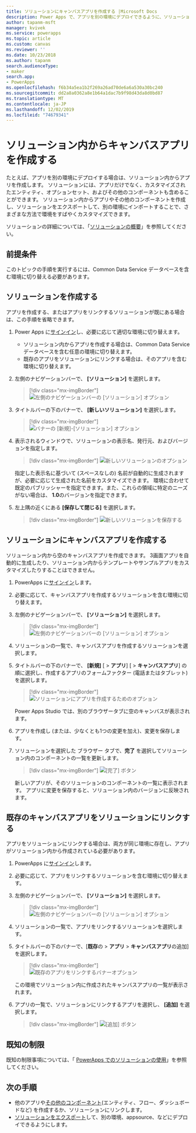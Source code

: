 ```yaml
---
title: ソリューションにキャンバスアプリを作成する |Microsoft Docs
description: Power Apps で、アプリを別の環境にデプロイできるように、ソリューションにキャンバスアプリを作成します。
author: tapanm-msft
manager: kvivek
ms.service: powerapps
ms.topic: article
ms.custom: canvas
ms.reviewer: ''
ms.date: 10/23/2018
ms.author: tapanm
search.audienceType:
- maker
search.app:
- PowerApps
ms.openlocfilehash: f6b34a5ea1b2f269a26ad70de6a6a530a30bc240
ms.sourcegitcommit: dd2a8a0362a8e1b64a1dac7b9f98d43da8d0bd87
ms.translationtype: MT
ms.contentlocale: ja-JP
ms.lasthandoff: 12/02/2019
ms.locfileid: "74679341"
---
```

# <a name="create-a-canvas-app-from-within-a-solution"></a>ソリューション内からキャンバスアプリを作成する

たとえば、アプリを別の環境にデプロイする場合は、ソリューション内からアプリを作成します。 ソリューションには、アプリだけでなく、カスタマイズされたエンティティ、オプションセット、およびその他のコンポーネントも含めることができます。 ソリューション内からアプリやその他のコンポーネントを作成し、ソリューションをエクスポートして、別の環境にインポートすることで、さまざまな方法で環境をすばやくカスタマイズできます。

ソリューションの詳細については、「[ソリューションの概要](../common-data-service/solutions-overview.md)」を参照してください。

## <a name="prerequisite"></a>前提条件

このトピックの手順を実行するには、Common Data Service データベースを含む環境に切り替える必要があります。

## <a name="create-a-solution"></a>ソリューションを作成する

アプリを作成する、またはアプリをリンクするソリューションが既にある場合は、この手順を省略できます。

1. Power Apps に[サインイン](https://make.powerapps.com?utm_source=padocs&utm_medium=linkinadoc&utm_campaign=referralsfromdoc)し、必要に応じて適切な環境に切り替えます。

    - ソリューション内からアプリを作成する場合は、Common Data Service データベースを含む任意の環境に切り替えます。
    - 既存のアプリをソリューションにリンクする場合は、そのアプリを含む環境に切り替えます。

1. 左側のナビゲーションバーで、 **[ソリューション]** を選択します。

    > [!div class="mx-imgBorder"]
    > ![左側のナビゲーションバーの [ソリューション] オプション](./media/add-app-solution/left-nav.png "左側のナビゲーションバーの [ソリューション] オプション")

1. タイトルバーの下のバナーで、 **[新しいソリューション]** を選択します。

    > [!div class="mx-imgBorder"]
    > ![バナーの [新規]-[ソリューション] オプション](./media/add-app-solution/banner-new-solution.png "バナーの [新規]-[ソリューション] オプション")

1. 表示されるウィンドウで、ソリューションの表示名、発行元、およびバージョンを指定します。

    > [!div class="mx-imgBorder"]
    > ![新しいソリューションのオプション](./media/add-app-solution/configure-new-solution.png "新しいソリューションのオプション")

    指定した表示名に基づいて (スペースなしの) 名前が自動的に生成されますが、必要に応じて生成された名前をカスタマイズできます。 環境に合わせて既定のパブリッシャーを指定できます。また、これらの領域に特定のニーズがない場合は、 **1.0**のバージョンを指定できます。

1. 左上隅の近くにある **[保存して閉じる]** を選択します。

    > [!div class="mx-imgBorder"]
    > ![新しいソリューションを保存する](./media/add-app-solution/save-new-solution.png "新しいソリューションを保存する")

## <a name="create-a-canvas-app-in-a-solution"></a>ソリューションにキャンバスアプリを作成する

ソリューション内から空のキャンバスアプリを作成できます。 3画面アプリを自動的に生成したり、ソリューション内からテンプレートやサンプルアプリをカスタマイズしたりすることはできません。

1. PowerApps に[サインイン](https://make.powerapps.com?utm_source=padocs&utm_medium=linkinadoc&utm_campaign=referralsfromdoc)します。

1. 必要に応じて、キャンバスアプリを作成するソリューションを含む環境に切り替えます。

1. 左側のナビゲーションバーで、 **[ソリューション]** を選択します。

    > [!div class="mx-imgBorder"]
    > ![左側のナビゲーションバーの [ソリューション] オプション](./media/add-app-solution/left-nav.png "左側のナビゲーションバーの [ソリューション] オプション")

1. ソリューションの一覧で、キャンバスアプリを作成するソリューションを選択します。

1. タイトルバーの下のバナーで、 **[新規]** [ > **アプリ**] [ > **キャンバスアプリ**] の順に選択し、作成するアプリのフォームファクター (電話またはタブレット) を選択します。

    > [!div class="mx-imgBorder"]
    > ![ソリューションにアプリを作成するためのオプション](./media/add-app-solution/new-option.png "ソリューションにアプリを作成するためのオプション")

    Power Apps Studio では、別のブラウザータブに空のキャンバスが表示されます。

1. アプリを作成し (または、少なくとも1つの変更を加え)、変更を保存します。

1. ソリューションを選択した ブラウザー タブで、**完了** を選択してソリューション内のコンポーネントの一覧を更新します。

    > [!div class="mx-imgBorder"]
    > ![[完了] ボタン](./media/add-app-solution/done-button.png "[完了] ボタン")

    新しいアプリが、そのソリューションのコンポーネントの一覧に表示されます。 アプリに変更を保存すると、ソリューション内のバージョンに反映されます。

## <a name="link-an-existing-canvas-app-to-a-solution"></a>既存のキャンバスアプリをソリューションにリンクする

アプリをソリューションにリンクする場合は、両方が同じ環境に存在し、アプリがソリューション内から作成されている必要があります。

1. PowerApps に[サインイン](https://make.powerapps.com?utm_source=padocs&utm_medium=linkinadoc&utm_campaign=referralsfromdoc)します。

1. 必要に応じて、アプリをリンクするソリューションを含む環境に切り替えます。

1. 左側のナビゲーションバーで、 **[ソリューション]** を選択します。

    > [!div class="mx-imgBorder"]
    > ![左側のナビゲーションバーの [ソリューション] オプション](./media/add-app-solution/left-nav.png "左側のナビゲーションバーの [ソリューション] オプション")

1. ソリューションの一覧で、アプリをリンクするソリューションを選択します。

1. タイトルバーの下のバナーで、[**既存**の > **アプリ** > **キャンバスアプリ**の追加] を選択します。

    > [!div class="mx-imgBorder"]
    > ![既存のアプリをリンクするバナーオプション](./media/add-app-solution/add-existing.png "既存のアプリをリンクするバナーオプション")

    この環境でソリューション内に作成されたキャンバスアプリの一覧が表示されます。

1. アプリの一覧で、ソリューションにリンクするアプリを選択し、 **[追加]** を選択します。

    > [!div class="mx-imgBorder"]
    > ![[追加] ボタン](./media/add-app-solution/add-button.png "[追加] ボタン")

## <a name="known-limitations"></a>既知の制限

既知の制限事項については、「 [PowerApps でのソリューションの使用](../common-data-service/use-solution-explorer.md#known-limitations)」を参照してください。 

## <a name="next-steps"></a>次の手順

- 他のアプリや[その他のコンポーネント](../common-data-service/use-solution-explorer.md)(エンティティ、フロー、ダッシュボードなど) を作成するか、ソリューションにリンクします。
- [ソリューションをエクスポート](../common-data-service/import-update-export-solutions.md)して、別の環境、appsource、などにデプロイできるようにします。
